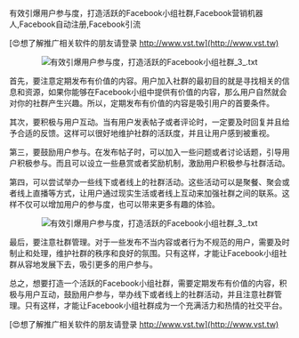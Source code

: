 有效引爆用户参与度，打造活跃的Facebook小组社群,Facebook营销机器人,Facebook自动注册,Facebook引流

[😍想了解推广相关软件的朋友请登录 http://www.vst.tw](http://www.vst.tw)

 <center><img src="https://vst.tw/MP4/tuiguang/png/3.png" alt="有效引爆用户参与度，打造活跃的Facebook小组社群_3_.txt"></center>

首先，要注意定期发布有价值的内容。用户加入社群的最初目的就是寻找相关的信息和资源，如果你能够在Facebook小组中提供有价值的内容，那么用户自然就会对你的社群产生兴趣。所以，定期发布有价值的内容是吸引用户的首要条件。

其次，要积极与用户互动。当有用户发表帖子或者评论时，一定要及时回复并且给予合适的反馈。这样可以很好地维护社群的活跃度，并且让用户感到被重视。

第三，要鼓励用户参与。在发布帖子时，可以加入一些问题或者讨论话题，引导用户积极参与。而且可以设立一些悬赏或者奖励机制，激励用户积极参与社群活动。

第四，可以尝试举办一些线下或者线上的社群活动。这些活动可以是聚餐、聚会或者线上直播等方式，让用户通过现实生活或者线上互动来加强社群之间的联系。这样不仅可以增加用户的参与度，也可以带来更多有趣的体验。

 <center><img src="https://vst.tw/MP4/tuiguang/png/4.png" alt="有效引爆用户参与度，打造活跃的Facebook小组社群_3_.txt"></center>

最后，要注意社群管理。对于一些发布不当内容或者行为不规范的用户，需要及时制止和处理，维护社群的秩序和良好的氛围。只有这样，才能让Facebook小组社群从容地发展下去，吸引更多的用户参与。

总之，想要打造一个活跃的Facebook小组社群，需要定期发布有价值的内容，积极与用户互动，鼓励用户参与，举办线下或者线上的社群活动，并且注意社群管理。只有这样，才能让Facebook小组社群成为一个充满活力和热情的社交平台。

[😍想了解推广相关软件的朋友请登录 http://www.vst.tw](http://www.vst.tw)



